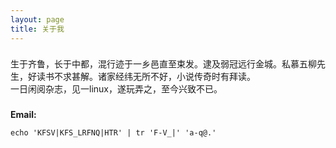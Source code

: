 ```yaml
---
layout: page
title: 关于我
---
```


<h3> </h3>

生于齐鲁，长于中都，混行迹于一乡邑直至束发。逮及弱冠远行金城。私慕五柳先生，好读书不求甚解。诸家经纬无所不好，小说传奇时有拜读。    
一日闲阅杂志，见一linux，遂玩弄之，至今兴致不已。

<h3> </h3>

__Email:__  

	echo 'KFSV|KFS_LRFNQ|HTR' | tr 'F-V_|' 'a-q@.'
	

